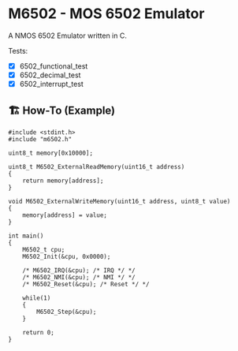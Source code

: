 # M6502 - MOS 6502 Emulator

A NMOS 6502 Emulator written in C.

Tests:

- [x] 6502_functional_test
- [x] 6502_decimal_test
- [x] 6502_interrupt_test

## 🏗️ How-To (Example)


```
#include <stdint.h>
#include "m6502.h"

uint8_t memory[0x10000];

uint8_t M6502_ExternalReadMemory(uint16_t address)
{
    return memory[address];
}

void M6502_ExternalWriteMemory(uint16_t address, uint8_t value)
{
    memory[address] = value;
}

int main()
{
    M6502_t cpu;
    M6502_Init(&cpu, 0x0000);

    /* M6502_IRQ(&cpu); /* IRQ */ */
    /* M6502_NMI(&cpu); /* NMI */ */
    /* M6502_Reset(&cpu); /* Reset */ */

    while(1)
    {
        M6502_Step(&cpu);
    }

    return 0;
}

```
